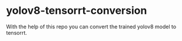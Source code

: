 # yolov8-tensorrt-conversion
With the help of this repo you can convert the trained yolov8 model to tensorrt.
